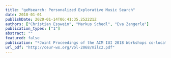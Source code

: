 ```yaml
---
title: "geMsearch: Personalized Explorative Music Search"
date: 2018-01-01
publishDate: 2020-01-14T06:41:35.252221Z
authors: ["Christian Esswein", "Markus Schedl", "Eva Zangerle"]
publication_types: ["1"]
abstract: ""
featured: false
publication: "*Joint Proceedings of the ACM IUI 2018 Workshops co-located with the 23rd ACM Conference on Intelligent User Interfaces (ACM IUI 2018)*"
url_pdf: "http://ceur-ws.org/Vol-2068/milc2.pdf"
---
```


